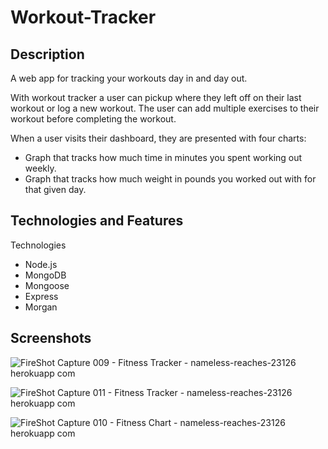 # Workout-Tracker

## Description

A web app for tracking your workouts day in and day out.

With workout tracker a user can pickup where they left off on their last workout or log a new workout. The user can add multiple exercises to their workout before completing the workout.

When a user visits their dashboard, they are presented with four charts:

* Graph that tracks how much time in minutes you spent working out weekly.
* Graph that tracks how much weight in pounds you worked out with for that given day.


## Technologies and Features

Technologies

* Node.js
* MongoDB
* Mongoose
* Express
* Morgan


## Screenshots


![FireShot Capture 009 - Fitness Tracker - nameless-reaches-23126 herokuapp com](https://user-images.githubusercontent.com/87154134/134427366-7b5ebbd5-0397-4e24-ae4c-4de88cabc4ef.png)

![FireShot Capture 011 - Fitness Tracker - nameless-reaches-23126 herokuapp com](https://user-images.githubusercontent.com/87154134/134427390-d50ee583-4084-4a5e-8239-ed5e04018ef2.png)

![FireShot Capture 010 - Fitness Chart - nameless-reaches-23126 herokuapp com](https://user-images.githubusercontent.com/87154134/134427398-1a4d7c9f-b99b-4e01-aafa-76a82bd81dec.png)
